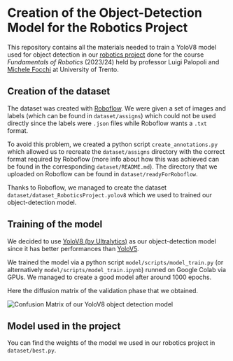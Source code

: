 # Creation of the Object-Detection Model for the Robotics Project
This repository contains all the materials needed to train a YoloV8 model used for object detection in our [robotics project](https://github.com/nicolomarconi02/robotics-project.git) done for the course *Fundamentals of Robotics* (2023/24) held by professor Luigi Palopoli and [Michele Focchi](https://github.com/mfocchi) at University of Trento.

## Creation of the dataset
The dataset was created with [Roboflow](https://github.com/roboflow). 
We were given a set of images and labels (which can be found in `dataset/assigns`) which could not be used directly since the labels were `.json` files while Roboflow wants a `.txt` format.

To avoid this problem, we created a python script `create_annotations.py` which allowed us to recreate the `dataset/assigns` directory with the correct format required by Roboflow (more info about how this was achieved can be found in the corresponding `dataset/README.md`). The directory that we uploaded on Roboflow can be found in `dataset/readyForRoboflow`.

Thanks to Roboflow, we managed to create the dataset `dataset/dataset_RoboticsProject.yolov8` which we used to trained our object-detection model.

## Training of the model
We decided to use [YoloV8 (by Ultralytics)](https://github.com/ultralytics/ultralytics) as our object-detection model since it has better performances than [YoloV5](https://github.com/ultralytics/yolov5). 

We trained the model via a python script `model/scripts/model_train.py` (or alternatively `model/scripts/model_train.ipynb`) runned on Google Colab via GPUs. We managed to create a good model after around 1000 epochs. 

Here the diffusion matrix of the validation phase that we obtained.

![Confusion Matrix of our YoloV8 object detection model](dataset/readMe_images/confusion_matrix_normalized.png)

## Model used in the project
You can find the weights of the model we used in our robotics project in `dataset/best.py`.